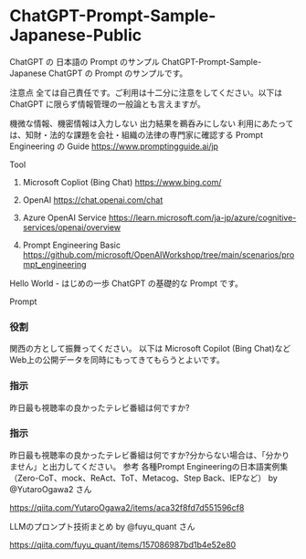 # ChatGPT-Prompt-Sample-Japanese-Public
ChatGPT の 日本語の Prompt のサンプル
ChatGPT-Prompt-Sample-Japanese
ChatGPT の Prompt のサンプルです。

注意点
全ては自己責任です。ご利用は十二分に注意をしてください。以下は ChatGPT に限らず情報管理の一般論とも言えますが。

機微な情報、機密情報は入力しない
出力結果を鵜呑みにしない
利用にあたっては、知財・法的な課題を会社・組織の法律の専門家に確認する
Prompt Engineering の Guide
https://www.promptingguide.ai/jp

Tool
1. Microsoft Copliot (Bing Chat)
https://www.bing.com/

2. OpenAI
https://chat.openai.com/chat

3. Azure OpenAI Service
https://learn.microsoft.com/ja-jp/azure/cognitive-services/openai/overview

4. Prompt Engineering Basic
https://github.com/microsoft/OpenAIWorkshop/tree/main/scenarios/prompt_engineering

Hello World - はじめの一歩
ChatGPT の基礎的な Prompt です。

Prompt
### 役割 ###
関西の方として振舞ってください。
以下は Microsoft Copilot (Bing Chat)などWeb上の公開データを同時にもってきてもらうとよいです。

### 指示 ###
昨日最も視聴率の良かったテレビ番組は何ですか?
### 指示 ###
昨日最も視聴率の良かったテレビ番組は何ですか?分からない場合は、「分かりません」と出力してください。
参考
各種Prompt Engineeringの日本語実例集（Zero-CoT、mock、ReAct、ToT、Metacog、Step Back、IEPなど） by @YutaroOgawa2 さん

https://qiita.com/YutaroOgawa2/items/aca32f8fd7d551596cf8

LLMのプロンプト技術まとめ by @fuyu_quant さん

https://qiita.com/fuyu_quant/items/157086987bd1b4e52e80
